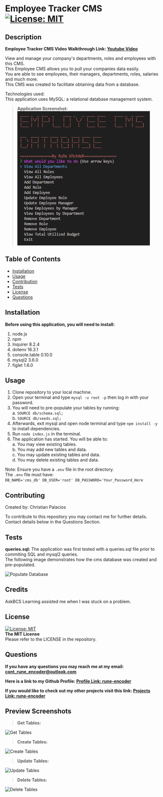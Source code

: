 # Employee Tracker CMS [![License: MIT](https://img.shields.io/badge/License-MIT-yellow.svg)](https://opensource.org/licenses/MIT) 

 ## Description
 
  **Employee Tracker CMS Video Walkthrough Link: [Youtube Video](https://www.youtube.com/watch?v=MKeaD6Jyke8)** 
  
  View and manage your company's departments, roles and employees with this CMS.  
  This Employee CMS allows you to pull your companies data easily.  
  You are able to see employees, their managers, departments, roles, salaries and much more.  
  This CMS was created to facilitate obtaining data from a database.
  
  Technologies used:  
  This application uses MySQL: a relational database management system.  

 >**Application Screenshot:**  
 ![Application Home](./assets/screenshot-main.png) 
 
 ## Table of Contents
 
 - [Installation](#installation)
 - [Usage](#usage)
 - [Contribution](#contribution)
 - [Tests](#tests)
 - [License](#license)
 - [Questions](#Questions)

 ## Installation
 
 **Before using this application, you will need to install:**  
 1. node.js
 2. npm 
 3. Inquirer 8.2.4 
 4. dotenv 16.3.1
 5. console.table 0.10.0
 6. mysql2 3.6.0
 7. figlet 1.6.0
 
 ## Usage
 
 1. Clone repository to your local machine.
 2. Open your terminal and type `mysql -u root -p` then log in with your password. 
 3. You will need to pre-populate your tables by running:  
 a. `SOURCE db/schema.sql;`  
 b. `SOURCE db/seeds.sql;`
 4. Afterwards, exit mysql and open node terminal and type `npm install -y` to install dependencies.  
 5. Run `node index.js` in the terminal.  
 6. The application has started. You will be able to:  
 a. You may view existing tables.  
 b. You may add new tables and data.  
 c. You may update existing tables and data.  
 d. You may delete existing tables and data. 

Note: Ensure you have a `.env` file in the root directory.  
The `.env` file must have:  
```DB_NAME='cms_db' DB_USER='root' DB_PASSWORD='Your_Password_Here```
 
 ## Contributing
 
 Created by: Christian Palacios
 
 To contribute to this repository you may contact me for further details.  
 Contact details below in the Questions Section.
 
 ## Tests
 
 **queries.sql:** The application was first tested with a queries.sql file prior to commiting SQL and mysql2 queries.  
 The following image demonstrates how the cms database was created and pre-populated.

 ![Populate Database](./assets/seeds-screenshot.gif) 
 
 ## Credits

AskBCS Learning assisted me when I was stuck on a problem.  
 
 ## License

 [![License: MIT](https://img.shields.io/badge/License-MIT-yellow.svg)](https://opensource.org/licenses/MIT)  
 **The MIT License**  
 Please refer to the LICENSE in the repository.

 ## Questions
 
 **If you have any questions you may reach me at my email: [cont_rune_encoder@outlook.com](mailto:cont_rune_encoder@outlook.com)**  

 **Here is a link to my Github Profile: [Profile Link: rune-encoder](https://github.com/rune-encoder)**  

 **If you would like to check out my other projects visit this link: [Projects Link: rune-encoder](https://github.com/rune-encoder?tab=repositories)**  
    
 ## Preview Screenshots
 
 >**Get Tables:**  

 ![Get Tables](./assets/get-screenshot.gif) 
 
 >**Create Tables:**  

 ![Create Tables](./assets/create-screenshot.gif) 
 
 >**Update Tables:**  

 ![Update Tables](./assets/update-screenshot.gif) 
 
 >**Delete Tables:**  

 ![Delete Tables](./assets/delete-screenshot.gif) 
